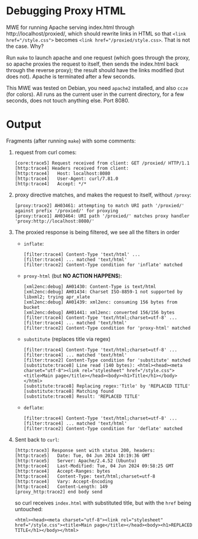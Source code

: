 # Debugging Proxy HTML

MWE for running Apache serving index.html through http://localhost/proxied/, which should rewrite links in HTML so that `<link href="/style.css">` becomes `<link href="/proxied/style.css>`. That is not the case. Why?

Run `make` to launch apache and one request (which goes through the proxy, so apache proxies the request to itself, then sends the index.html back through the reverse proxy); the result should have the links modified (but does not). Apache is terminated after a few seconds.

This MWE was tested on Debian, you need `apache2` installed, and also `ccze` (for colors). All runs as the current user in the current directory, for a few seconds, does not touch anything else. Port 8080.

# Output

Fragments (after running `make`) with some comments:

1. request from curl comes:

   ```
   [core:trace5] Request received from client: GET /proxied/ HTTP/1.1 
   [http:trace4] Headers received from client: 
   [http:trace4]   Host: localhost:8080 
   [http:trace4]   User-Agent: curl/7.81.0 
   [http:trace4]   Accept: */* 
   ```
2. proxy directive matches, and makes the request to itself, without `/proxy`:

   ```
   [proxy:trace2] AH03461: attempting to match URI path '/proxied/' against prefix '/proxied/' for proxying 
   [proxy:trace1] AH03464: URI path '/proxied/' matches proxy handler 'proxy:http://localhost:8080/' 
   ```

3. The proxied response is being filtered, we see all the filters in order

   * `inflate`:

      ```
      [filter:trace4] Content-Type 'text/html' ... 
      [filter:trace4] ... matched 'text/html' 
      [filter:trace2] Content-Type condition for 'inflate' matched 
      ```

   * `proxy-html` (but **NO ACTION HAPPENS**):

      ```
      [xml2enc:debug] AH01430: Content-Type is text/html 
      [xml2enc:debug] AH01434: Charset ISO-8859-1 not supported by libxml2; trying apr_xlate 
      [xml2enc:debug] AH01439: xml2enc: consuming 156 bytes from bucket 
      [xml2enc:debug] AH01441: xml2enc: converted 156/156 bytes 
      [filter:trace4] Content-Type 'text/html;charset=utf-8' ... 
      [filter:trace4] ... matched 'text/html' 
      [filter:trace2] Content-Type condition for 'proxy-html' matched 
      ```

   * `substitute` (replaces title via regex)

      ```
      [filter:trace4] Content-Type 'text/html;charset=utf-8' ... 
      [filter:trace4] ... matched 'text/html' 
      [filter:trace2] Content-Type condition for 'substitute' matched 
      [substitute:trace8] Line read (140 bytes): <html><head><meta charset="utf-8"><link rel="stylesheet" href="/style.css"><title>Main page</title></head><body><h1>Title</h1></body></html> 
      [substitute:trace8] Replacing regex:'Title' by 'REPLACED TITLE' 
      [substitute:trace8] Matching found 
      [substitute:trace8] Result: 'REPLACED TITLE' 
      ```

   * `deflate`:

      ```
      [filter:trace4] Content-Type 'text/html;charset=utf-8' ... 
      [filter:trace4] ... matched 'text/html' 
      [filter:trace2] Content-Type condition for 'deflate' matched
      ```
4. Sent back to `curl`:

   ```
   [http:trace3] Response sent with status 200, headers: 
   [http:trace5]   Date: Tue, 04 Jun 2024 10:19:36 GMT 
   [http:trace5]   Server: Apache/2.4.52 (Ubuntu) 
   [http:trace4]   Last-Modified: Tue, 04 Jun 2024 09:58:25 GMT 
   [http:trace4]   Accept-Ranges: bytes 
   [http:trace4]   Content-Type: text/html;charset=utf-8 
   [http:trace4]   Vary: Accept-Encoding 
   [http:trace4]   Content-Length: 149 
   [proxy_http:trace2] end body send 
   ```

   so curl receives `index.html` with substituted title, but with the `href` being untouched:
   ```
   <html><head><meta charset="utf-8"><link rel="stylesheet" href="/style.css"><title>Main page</title></head><body><h1>REPLACED TITLE</h1></body></html>
